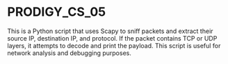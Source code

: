 # PRODIGY_CS_05
This is a Python script that uses Scapy to sniff packets and extract their source IP, destination IP, and protocol. If the packet contains TCP or UDP layers, it attempts to decode and print the payload. This script is useful for network analysis and debugging purposes.
